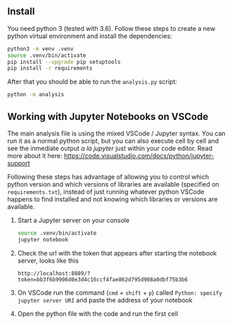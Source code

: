 ## Install
You need python 3 (tested with 3.6). Follow these steps to create a new python virtual environment and install the dependencies:

```bash
python3 -m venv .venv
source .venv/bin/activate
pip install --upgrade pip setuptools
pip install -r requirements
```

After that you should be able to run the `analysis.py` script:

```bash
python -m analysis
```


## Working with Jupyter Notebooks on VSCode

The main analysis file is using the mixed VSCode / Jupyter syntax. You can run it as a normal python script, but you can also execute cell by cell and see the inmediate output _a la jupyter_ just within your code editor. Read more about it here: https://code.visualstudio.com/docs/python/jupyter-support

Following these steps has advantage of allowing you to control which python version and which versions of libraries are available (specified on `requirements.txt`), instead of just running whatever python VSCode happens to find installed and not knowing which libraries or versions are available.

1. Start a Jupyter server on your console

    ```bash
    source .venv/bin/activate
    jupyter notebook
    ```

2. Check the url with the token that appears after starting the notebook server, looks like this

    ```
    http://localhost:8889/?token=bb3f6b9906d0e3d4c16ccf4fae862d795d908a0dbf75b3b6
    ```


3. On VSCode run the command (`cmd` + `shift` + `p`) called `Python: specify jupyter server URI` and paste the address of your notebook

4. Open the python file with the code and run the first cell
